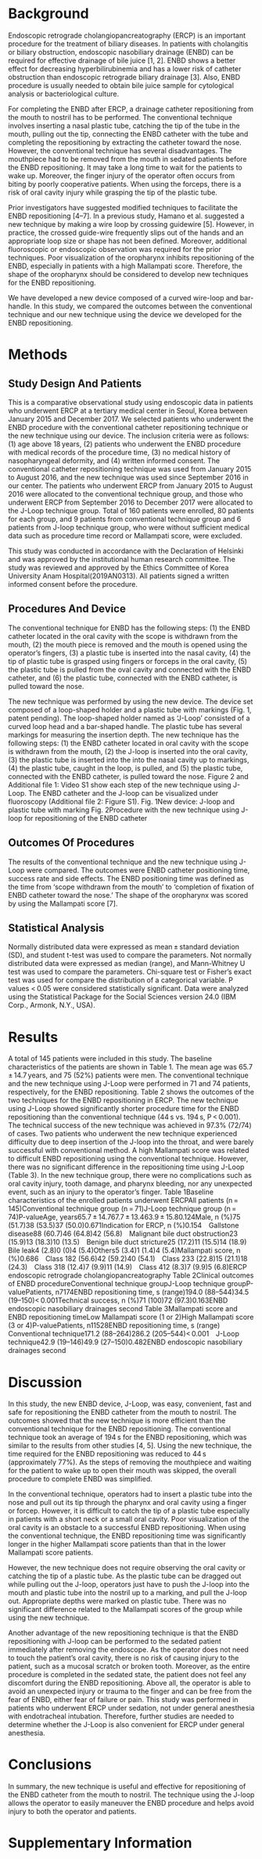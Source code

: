 # Background

Endoscopic retrograde cholangiopancreatography (ERCP) is an important procedure for the treatment of biliary diseases. In patients with cholangitis or biliary obstruction, endoscopic nasobiliary drainage (ENBD) can be required for effective drainage of bile juice [1, 2]. ENBD shows a better effect for decreasing hyperbilirubinemia and has a lower risk of catheter obstruction than endoscopic retrograde biliary drainage [3]. Also, ENBD procedure is usually needed to obtain bile juice sample for cytological analysis or bacteriological culture.

For completing the ENBD after ERCP, a drainage catheter repositioning from the mouth to nostril has to be performed. The conventional technique involves inserting a nasal plastic tube, catching the tip of the tube in the mouth, pulling out the tip, connecting the ENBD catheter with the tube and completing the repositioning by extracting the catheter toward the nose. However, the conventional technique has several disadvantages. The mouthpiece had to be removed from the mouth in sedated patients before the ENBD repositioning. It may take a long time to wait for the patients to wake up. Moreover, the finger injury of the operator often occurs from biting by poorly cooperative patients. When using the forceps, there is a risk of oral cavity injury while grasping the tip of the plastic tube.

Prior investigators have suggested modified techniques to facilitate the ENBD repositioning [4–7]. In a previous study, Hamano et al. suggested a new technique by making a wire loop by crossing guidewire [5]. However, in practice, the crossed guide-wire frequently slips out of the hands and an appropriate loop size or shape has not been defined. Moreover, additional fluoroscopic or endoscopic observation was required for the prior techniques. Poor visualization of the oropharynx inhibits repositioning of the ENBD, especially in patients with a high Mallampati score. Therefore, the shape of the oropharynx should be considered to develop new techniques for the ENBD repositioning.

We have developed a new device composed of a curved wire-loop and bar-handle. In this study, we compared the outcomes between the conventional technique and our new technique using the device we developed for the ENBD repositioning.

# Methods

## Study Design And Patients

This is a comparative observational study using endoscopic data in patients who underwent ERCP at a tertiary medical center in Seoul, Korea between January 2015 and December 2017. We selected patients who underwent the ENBD procedure with the conventional catheter repositioning technique or the new technique using our device. The inclusion criteria were as follows: (1) age above 18 years, (2) patients who underwent the ENBD procedure with medical records of the procedure time, (3) no medical history of nasopharyngeal deformity, and (4) written informed consent. The conventional catheter repositioning technique was used from January 2015 to August 2016, and the new technique was used since September 2016 in our center. The patients who underwent ERCP from January 2015 to August 2016 were allocated to the conventional technique group, and those who underwent ERCP from September 2016 to December 2017 were allocated to the J-Loop technique group. Total of 160 patients were enrolled, 80 patients for each group, and 9 patients from conventional technique group and 6 patients from J-loop technique group, who were without sufficient medical data such as procedure time record or Mallampati score, were excluded.

This study was conducted in accordance with the Declaration of Helsinki and was approved by the institutional human research committee. The study was reviewed and approved by the Ethics Committee of Korea University Anam Hospital(2019AN0313). All patients signed a written informed consent before the procedure.

## Procedures And Device

The conventional technique for ENBD has the following steps: (1) the ENBD catheter located in the oral cavity with the scope is withdrawn from the mouth, (2) the mouth piece is removed and the mouth is opened using the operator’s fingers, (3) a plastic tube is inserted into the nasal cavity, (4) the tip of plastic tube is grasped using fingers or forceps in the oral cavity, (5) the plastic tube is pulled from the oval cavity and connected with the ENBD catheter, and (6) the plastic tube, connected with the ENBD catheter, is pulled toward the nose.

The new technique was performed by using the new device. The device set composed of a loop-shaped holder and a plastic tube with markings (Fig. 1, patent pending). The loop-shaped holder named as ‘J-Loop’ consisted of a curved loop head and a bar-shaped handle. The plastic tube has several markings for measuring the insertion depth. The new technique has the following steps: (1) the ENBD catheter located in oral cavity with the scope is withdrawn from the mouth, (2) the J-loop is inserted into the oral cavity, (3) the plastic tube is inserted into the into the nasal cavity up to markings, (4) the plastic tube, caught in the loop, is pulled, and (5) the plastic tube, connected with the ENBD catheter, is pulled toward the nose. Figure 2 and Additional file 1: Video S1 show each step of the new technique using J-Loop. The ENBD catheter and the J-loop can be visualized under fluoroscopy (Additional file 2: Figure S1). Fig. 1New device: J-loop and plastic tube with marking Fig. 2Procedure with the new technique using J-loop for repositioning of the ENBD catheter



## Outcomes Of Procedures

The results of the conventional technique and the new technique using J-Loop were compared. The outcomes were ENBD catheter positioning time, success rate and side effects. The ENBD positioning time was defined as the time from ‘scope withdrawn from the mouth’ to ‘completion of fixation of ENBD catheter toward the nose.’ The shape of the oropharynx was scored by using the Mallampati score [7].

## Statistical Analysis

Normally distributed data were expressed as mean ± standard deviation (SD), and student t-test was used to compare the parameters. Not normally distributed data were expressed as median (range), and Mann-Whitney U test was used to compare the parameters. Chi-square test or Fisher’s exact test was used for compare the distribution of a categorical variable. P values < 0.05 were considered statistically significant. Data were analyzed using the Statistical Package for the Social Sciences version 24.0 (IBM Corp., Armonk, N.Y., USA).

# Results

A total of 145 patients were included in this study. The baseline characteristics of the patients are shown in Table 1. The mean age was 65.7 ± 14.7 years, and 75 (52%) patients were men. The conventional technique and the new technique using J-Loop were performed in 71 and 74 patients, respectively, for the ENBD repositioning. Table 2 shows the outcomes of the two techniques for the ENBD repositioning in ERCP. The new technique using J-Loop showed significantly shorter procedure time for the ENBD repositioning than the conventional technique (44 s vs. 194 s, P < 0.001). The technical success of the new technique was achieved in 97.3% (72/74) of cases. Two patients who underwent the new technique experienced difficulty due to deep insertion of the J-loop into the throat, and were barely successful with conventional method. A high Mallampati score was related to difficult ENBD repositioning using the conventional technique. However, there was no significant difference in the repositioning time using J-Loop (Table 3). In the new technique group, there were no complications such as oral cavity injury, tooth damage, and pharynx bleeding, nor any unexpected event, such as an injury to the operator’s finger. Table 1Baseline characteristics of the enrolled patients underwent ERCPAll patients (n = 145)Conventional technique group (n = 71)J-Loop technique group (n = 74)P-valueAge, years65.7 ± 14.767.7 ± 13.463.9 ± 15.80.124Male, n (%)75 (51.7)38 (53.5)37 (50.0)0.671Indication for ERCP, n (%)0.154 Gallstone disease88 (60.7)46 (64.8)42 (56.8) Malignant bile duct obstruction23 (15.9)13 (18.3)10 (13.5) Benign bile duct stricture25 (17.2)11 (15.5)14 (18.9) Bile leak4 (2.8)0 (0)4 (5.4)Others5 (3.4)1 (1.4)4 (5.4)Mallampati score, n (%)0.686 Class 182 (56.6)42 (59.2)40 (54.1) Class 233 (22.8)15 (21.1)18 (24.3) Class 318 (12.4)7 (9.9)11 (14.9) Class 412 (8.3)7 (9.9)5 (6.8)ERCP endoscopic retrograde cholangiopancreatography Table 2Clinical outcomes of ENBD procedureConventional technique groupJ-Loop technique groupP-valuePatients, n7174ENBD repositioning time, s (range)194.0 (88–544)34.5 (19–150)< 0.001Technical success, n (%)71 (100)72 (97.3)0.163ENBD endoscopic nasobiliary drainages second Table 3Mallampati score and ENBD repositioning timeLow Mallampati score (1 or 2)High Mallampati score (3 or 4)P-valuePatients, n11528ENBD repositioning time, s (range) Conventional technique171.2 (88–264)286.2 (205–544)< 0.001 J-Loop technique42.9 (19–146)49.9 (27–150)0.482ENBD endoscopic nasobiliary drainages second

# Discussion

In this study, the new ENBD device, J-Loop, was easy, convenient, fast and safe for repositioning the ENBD catheter from the mouth to nostril. The outcomes showed that the new technique is more efficient than the conventional technique for the ENBD repositioning. The conventional technique took an average of 194 s for the ENBD repositioning, which was similar to the results from other studies [4, 5]. Using the new technique, the time required for the ENBD repositioning was reduced to 44 s (approximately 77%). As the steps of removing the mouthpiece and waiting for the patient to wake up to open their mouth was skipped, the overall procedure to complete ENBD was simplified.

In the conventional technique, operators had to insert a plastic tube into the nose and pull out its tip through the pharynx and oral cavity using a finger or forcep. However, it is difficult to catch the tip of a plastic tube especially in patients with a short neck or a small oral cavity. Poor visualization of the oral cavity is an obstacle to a successful ENBD repositioning. When using the conventional technique, the ENBD repositioning time was significantly longer in the higher Mallampati score patients than that in the lower Mallampati score patients.

However, the new technique does not require observing the oral cavity or catching the tip of a plastic tube. As the plastic tube can be dragged out while pulling out the J-loop, operators just have to push the J-loop into the mouth and plastic tube into the nostril up to a marking, and pull the J-loop out. Appropriate depths were marked on plastic tube. There was no significant difference related to the Mallampati scores of the group while using the new technique.

Another advantage of the new repositioning technique is that the ENBD repositioning with J-loop can be performed to the sedated patient immediately after removing the endoscope. As the operator does not need to touch the patient’s oral cavity, there is no risk of causing injury to the patient, such as a mucosal scratch or broken tooth. Moreover, as the entire procedure is completed in the sedated state, the patient does not feel any discomfort during the ENBD repositioning. Above all, the operator is able to avoid an unexpected injury or trauma to the finger and can be free from the fear of ENBD, either fear of failure or pain. This study was performed in patients who underwent ERCP under sedation, not under general anesthesia with endotracheal intubation. Therefore, further studies are needed to determine whether the J-Loop is also convenient for ERCP under general anesthesia.

# Conclusions

In summary, the new technique is useful and effective for repositioning of the ENBD catheter from the mouth to nostril. The technique using the J-loop allows the operator to easily maneuver the ENBD procedure and helps avoid injury to both the operator and patients.

# Supplementary Information

## 




